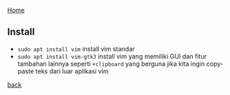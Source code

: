 [Home](../)

## Install
- `sudo apt install vim` install vim standar
- `sudo apt install vim-gtk3` install vim yang memiliki GUI dan fitur tambahan lainnya seperti `+clipboard` yang berguna jika kita ingin copy-paste teks dari luar aplikasi vim

[back](./)
